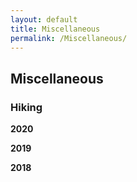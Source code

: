 ```yaml
---
layout: default
title: Miscellaneous
permalink: /Miscellaneous/
---
```


## Miscellaneous
### Hiking

**2020**

**2019**

**2018**

